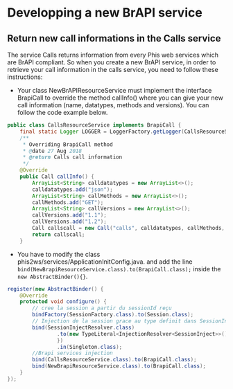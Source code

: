 # Developping a new BrAPI service

## Return new call informations in the Calls service

The service Calls returns information from every Phis web services which are BrAPI compliant.
So when you create a new BrAPI service, in order to retrieve your call information in the calls service, you need to follow these instructions:
* Your class NewBrAPIResourceService must implement the interface BrapiCall to override the method callInfo() where you can give your new call information (name, datatypes, methods and versions).
You can follow the code example below.
```java
public class CallsResourceService implements BrapiCall {
    final static Logger LOGGER = LoggerFactory.getLogger(CallsResourceService.class);
    /**
     * Overriding BrapiCall method
     * @date 27 Aug 2018
     * @return Calls call information
     */
    @Override
    public Call callInfo() {
        ArrayList<String> calldatatypes = new ArrayList<>();
        calldatatypes.add("json");
        ArrayList<String> callMethods = new ArrayList<>();
        callMethods.add("GET");
        ArrayList<String> callVersions = new ArrayList<>();
        callVersions.add("1.1");
        callVersions.add("1.2");
        Call callscall = new Call("calls", calldatatypes, callMethods, callVersions);
        return callscall;
    }
```

* You have to modify the class phis2ws/services/ApplicationInitConfig.java. and add the line  `bind(NewBrapiResourceService.class).to(BrapiCall.class);` inside the `new AbstractBinder(){}`.

```java
register(new AbstractBinder() {
    @Override
    protected void configure() {
        // cree la session a partir du sessionId reçu
        bindFactory(SessionFactory.class).to(Session.class);
        // Injection de la session grace au type definit dans SessionInjectResolver
        bind(SessionInjectResolver.class)
                .to(new TypeLiteral<InjectionResolver<SessionInject>>() {
                })
                .in(Singleton.class);
        //Brapi services injection
        bind(CallsResourceService.class).to(BrapiCall.class);
        bind(NewBrapiResourceService.class).to(BrapiCall.class);
    }
});
```
